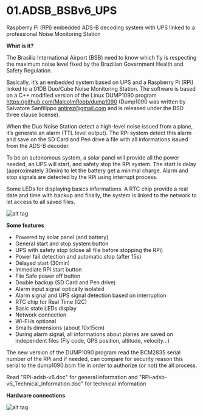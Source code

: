# 01.ADSB_BSBv6_UPS
Raspberry Pi (RPi) embedded ADS-B decoding system with UPS linked to a professional Noise Monitoring Station

**What is it?**

The Brasilia International Airport (BSB) need to know which fly is respecting the maximum noise level fixed by the Brazilian Government Health and Safety Regulation.

Basically, it’s an embedded system based on UPS and a Raspberry Pi (RPi) linked to a 01DB Duo/Cube Noise Monitoring Station. The software is based on a C++ modified version of the Linux DUMP1090 program https://github.com/MalcolmRobb/dump1090  (Dump1090 was written by Salvatore Sanfilippo antirez@gmail.com and is released under the BSD three clause license).

When the Duo Noise Station detect a high-level noise issued from a plane, it’s generate an alarm (TTL level output). The RPi system detect this alarm and save on the SD Card and Pen drive a file with all informations issued from the ADS-B decoder. 

To be an autonomous system, a solar panel will provide all the power needed, an UPS will start, and safety stop the RPi system. The start is delay (approximately 30min) to let the battery get a minimal charge. Alarm and stop signals are detected by the RPi using interrupt process. 

Some LEDs for displaying basics informations. A RTC chip provide a real date and time with backup and finally, the system is linked to the network to let access to all saved files.

![alt tag](https://github.com/etabbone/01.ADSB_BSBv6_UPS/blob/master/ADSB_UPS_Schema.jpg)

**Some features**

-	Powered by solar panel (and battery)
-	General start and stop system button
-	UPS with safety stop (close all file before stopping the RPi)
-	Power fail detection and automatic stop (after 15s)
-	Delayed start (30min)
-	Immediate RPi start button
-	File Safe power off button
-	Double backup (SD Card and Pen drive)
-	Alarm input signal optically isolated
-	Alarm signal and UPS signal detection based on interruption
-	RTC chip for Real Time (I2C)
-	Basic state LEDs display
-	Network connection
-	Wi-Fi is optional
-	Smalls dimensions (about 10x15cm)
-	During alarm signal, all informations about planes are saved on independent files (Fly code, GPS position, altitude, velocity…)

The new version of the DUMP1090 program read the BCM2835 serial number of the RPi and if needed, can compare for security reason this serial to the dump1090.bcm file in order to authorize (or not) the all process. 

Read "RPi-adsb-v6.doc" for general information and "RPi-adsb-v6_Technical_Information.doc" for technical information

**Hardware connections**

![alt tag](https://github.com/etabbone/01.ADSB_BSBv6_UPS/blob/master/ADSB_UPS_Tech.jpg)
